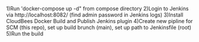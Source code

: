 1)Run 'docker-compose up -d" from compose directory
2)Login to Jenkins via http://localhost:8082/ (find admin password in Jenkins logs)
3)Install CloudBees Docker Build and Publish Jenkins plugin
4)Create new pipline for SCM (this repo), set up build brunch (main), set up path to Jenkinsfile (root)
5)Run the build
